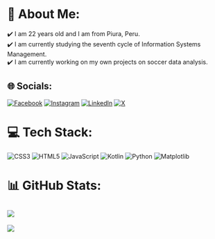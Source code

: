 # 💫 About Me:
✔️ I am 22 years old and I am from Piura, Peru.<br>✔️ I am currently studying the seventh cycle of Information Systems Management.<br>✔️ I am currently working on my own projects on soccer data analysis.<br>


## 🌐 Socials:
[![Facebook](https://img.shields.io/badge/Facebook-%231877F2.svg?logo=Facebook&logoColor=white)](https://facebook.com/https://www.facebook.com/nicolee.palomino) [![Instagram](https://img.shields.io/badge/Instagram-%23E4405F.svg?logo=Instagram&logoColor=white)](https://instagram.com/https://www.instagram.com/nicolee.palomino/) [![LinkedIn](https://img.shields.io/badge/LinkedIn-%230077B5.svg?logo=linkedin&logoColor=white)](https://linkedin.com/in/https://linkedin.com/in/nicole-palomino-alvarado) [![X](https://img.shields.io/badge/X-black.svg?logo=X&logoColor=white)](https://x.com/https://twitter.com/aless_palomino) 

# 💻 Tech Stack:
![CSS3](https://img.shields.io/badge/css3-%231572B6.svg?style=plastic&logo=css3&logoColor=white) ![HTML5](https://img.shields.io/badge/html5-%23E34F26.svg?style=plastic&logo=html5&logoColor=white) ![JavaScript](https://img.shields.io/badge/javascript-%23323330.svg?style=plastic&logo=javascript&logoColor=%23F7DF1E) ![Kotlin](https://img.shields.io/badge/kotlin-%237F52FF.svg?style=plastic&logo=kotlin&logoColor=white) ![Python](https://img.shields.io/badge/python-3670A0?style=plastic&logo=python&logoColor=ffdd54) ![Matplotlib](https://img.shields.io/badge/Matplotlib-%23ffffff.svg?style=plastic&logo=Matplotlib&logoColor=black)
# 📊 GitHub Stats:
![](https://github-readme-stats.vercel.app/api?username=Nicole-Palomino&theme=dark&hide_border=false&include_all_commits=false&count_private=false)<br/>
---
[![](https://visitcount.itsvg.in/api?id=Nicole-Palomino&icon=0&color=0)](https://visitcount.itsvg.in)

<!-- Proudly created with GPRM ( https://gprm.itsvg.in ) -->
